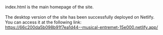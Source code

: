 index.html is the main homepage of the site.
<br><br>
The desktop version of the site has been successfully deployed on Netlify. You can access it at the following link: <br>
https://66c200da5b098b91f7ea1d44--musical-entremet-15e000.netlify.app/
